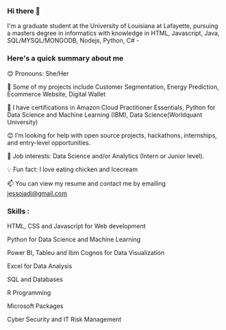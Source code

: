 ### Hi there 👋


I'm a graduate student at the University of Louisiana at Lafayette, pursuing a masters degree in informatics  with knowledge in HTML, Javascript, Java, SQL/MYSQL/MONGODB, Nodejs, Python, C# -



### Here's a quick summary about me

😊 Pronouns: She/Her

📔 Some of my projects include Customer Segmentation, Energy Prediction, Ecommerce Website, Digital Wallet

💬 I have certifications in Amazon Cloud Practitioner Essentials, Python for Data Science and Machine Learning (IBM), Data Science(Worldquant University)

😊 I’m looking for help with open source projects, hackathons, internships, and entry-level opportunities.

💼 Job interests: Data Science and/or Analytics (Intern or Junior level).

💡 Fun fact: I love eating chicken and Icecream

📫 You can view my resume and contact me by emailing jessojadi@gmail.com



### Skills :

HTML, CSS and Javascript for Web development

Python for Data Science and Machine Learning

Power BI, Tableu and Ibm Cognos for Data Visualization

Excel  for Data Analysis

SQL and Databases

R Programming

Microsoft Packages

Cyber Security and IT Risk Management
